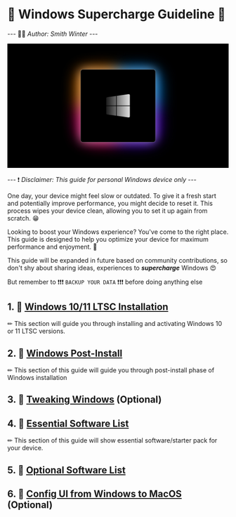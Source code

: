 # 📒 **Windows Supercharge Guideline** 📒

--- 👨‍💻 *Author: Smith Winter* ---

![Background-1](./Images/background-1.jpg)

--- ❗ *Disclaimer: This guide for personal Windows device only* ---

One day, your device might feel slow or outdated. To give it a fresh start and potentially improve performance, you might decide to reset it. This process wipes your device clean, allowing you to set it up again from scratch. 😁

Looking to boost your Windows experience? You've come to the right place. This guide is designed to help you optimize your device for maximum performance and enjoyment. 🥰

This guide will be expanded in future based on community contributions, so don't shy about sharing ideas, experiences to ***supercharge*** Windows 😍

But remember to ❗❗❗ `BACKUP YOUR DATA` ❗❗❗  before doing anything else

## 1. 📔 [Windows 10/11 LTSC Installation](./Pages/Windows-LTSC-Installation.md)

✏ This section will guide you through installing and activating Windows 10 or 11 LTSC versions.

## 2. 📔 [Windows Post-Install](./Pages/Windows-Post-Install.md)

✏ This section of this guide will guide you through post-install phase of Windows installation

## 3. 📔 [Tweaking Windows](./Pages/Tweaking-Windows.md) (Optional)

## 4. 📔 [Essential Software List](./Pages/Essential-Software-List.md)

✏ This section of this guide will show essential software/starter pack for your device.

## 5. 📔 [Optional Software List](./Pages/Optional-Software-List.md)

## 6. 📔 [Config UI from Windows to MacOS](./Pages/change-windows-ui-to-macos.md) (Optional)